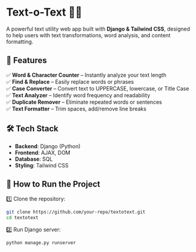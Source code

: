

# **Text-o-Text** 📝🔄  

A powerful text utility web app built with **Django & Tailwind CSS**, designed to help users with text transformations, word analysis, and content formatting.  

## 🚀 **Features**  

✅ **Word & Character Counter** – Instantly analyze your text length  
✅ **Find & Replace** – Easily replace words or phrases  
✅ **Case Converter** – Convert text to UPPERCASE, lowercase, or Title Case  
✅ **Text Analyzer** – Identify word frequency and readability  
✅ **Duplicate Remover** – Eliminate repeated words or sentences  
✅ **Text Formatter** – Trim spaces, add/remove line breaks  

## 🛠 **Tech Stack**  

- **Backend**: Django (Python)  
- **Frontend**: AJAX, DOM 
- **Database**: SQL  
- **Styling**: Tailwind CSS  

## 🎯 **How to Run the Project**  

1️⃣ Clone the repository:  
   ```bash
   git clone https://github.com/your-repo/textotext.git
   cd textotext
   ```  
2️⃣  Run Django server:  
   ```bash
   python manage.py runserver  
 
